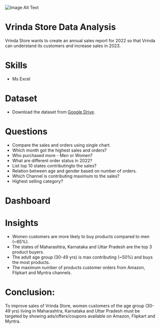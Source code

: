 ![Image Alt Text](https://vrindaclothing.in/cdn/shop/files/vrinda_Logo_main-01_7b50c80c-8f76-4463-b2aa-eb9643f9d378.png?height=628&pad_color=ffffff&v=1670213805&width=1200)

# Vrinda Store Data Analysis
Vrinda Store wants to create an annual sales report for 2022 so that Vrinda can understand its customers and increase sales in 2023.

# Skills
* Ms Excel

# Dataset  
* Download the dataset from [Google Drive](https://docs.google.com/spreadsheets/d/1lksoPNBWydgUSGGkOqFba6WNIQ0fDIXj/edit?usp=sharing&ouid=101791765069871797241&rtpof=true&sd=true).

# Questions 
* Compare the sales and orders using single chart.
* Which month got the highest sales and orders?
* Who purchased more - Men or Women?
* What are different order status in 2022?
* List top 10 states contributingto the sales?
* Relation between age and gender based on number of orders.
* Which Channel is contributing maximum to the sales?
* Highest selling category?

# Dashboard

# Insights  
* Women customers are more likely to buy products compared to men (~65%).
* The states of Maharashtra, Karnataka and Uttar Pradesh are the top 3 product buyers.
* The adult age group (30-49 yrs) is max contributing (~50%) and buys the most products.
* The maximum number of products customer orders from Amazon, Flipkart and Myntra channels.
  
# Conclusion:
To improve sales of Vrinda Store, women customers of the age group (30-49 yrs) living in Maharashtra, Karnataka and Uttar Pradesh must be targeted by showing ads/offers/coupons available on Amazon, Flipkart and Myntra.

